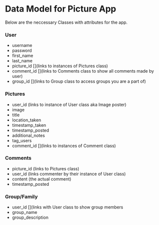 # Data Model for Picture App

Below are the neccessary Classes with attributes for the app.

### User
* username
* password
* first_name
* last_name
* picture_id [](links to instances of Pictures class)
* comment_id [](links to Comments class to show all comments made by user)
* group_id [](links to Group class to access groups you are a part of)

### Pictures

* user_id (links to instance of User class aka Image poster)
* image
* title
* location_taken
* timestamp_taken
* timestamp_posted
* additional_notes
* tag_users
* comment_id [](links to instances of Comment class)

### Comments

* picture_id (links to Pictures class)
* user_id (links commenter by their instance of User class)
* content (the actual comment)
* timestamp_posted

### Group/Family

* user_id [](links with User class to show group members
* group_name
* group_description
